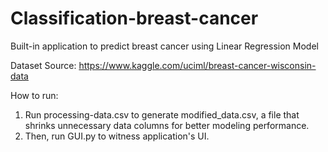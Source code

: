 # Classification-breast-cancer

Built-in application to predict breast cancer using Linear Regression Model

Dataset Source: https://www.kaggle.com/uciml/breast-cancer-wisconsin-data

How to run:
1. Run processing-data.csv to generate modified_data.csv, a file that shrinks unnecessary data columns for better modeling performance.
2. Then, run GUI.py to witness application's UI.
